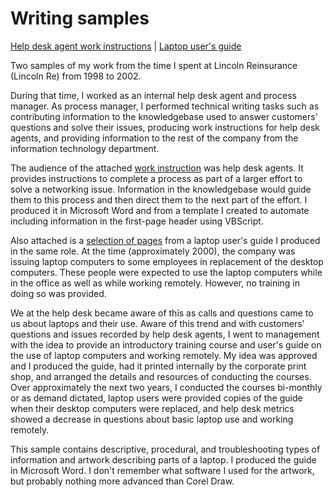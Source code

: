 
# Writing samples

[Help desk agent work instructions](/assets/other/hd_wi.pdf)  |  [Laptop user's guide](/assets/other/lptp_trn.pdf)

Two samples of my work from the time I spent at Lincoln Reinsurance (Lincoln Re) from 1998 to 2002. 

During that time, I worked as an internal help desk agent and process manager. As process manager, I performed technical writing tasks such as contributing information to the knowledgebase used to answer customers' questions and solve their issues, producing work instructions for help desk agents, and providing information to the rest of the company from the information technology department. 

The audience of the attached [work instruction](/assets/other/hd_wi.pdf) was help desk agents. It provides instructions to complete a process as part of a larger effort to solve a networking issue. Information in the knowledgebase would guide them to this process and then direct them to the next part of the effort. I produced it in Microsoft Word and from a template I created to automate including information in the first-page header using VBScript. 

Also attached is a [selection of pages](/assets/other/lptp_trn.pdf) from a laptop user's guide I produced in the same role. At the time (approximately 2000), the company was issuing laptop computers to some employees in replacement of the desktop computers. These people were expected to use the laptop computers while in the office as well as while working remotely. However, no training in doing so was provided. 

We at the help desk became aware of this as calls and questions came to us about laptops and their use. Aware of this trend and with customers' questions and issues recorded by help desk agents, I went to management with the idea to provide an introductory training course and user's guide on the use of laptop computers and working remotely. My idea was approved and I produced the guide, had it printed internally by the corporate print shop, and arranged the details and resources of conducting the courses. Over approximately the next two years, I conducted the courses bi-monthly or as demand dictated, laptop users were provided copies of the guide when their desktop computers were replaced, and help desk metrics showed a decrease in questions about basic laptop use and working remotely.

This sample contains descriptive, procedural, and troubleshooting types of information and artwork describing parts of a laptop. I produced the guide in Microsoft Word. I don't remember what software I used for the artwork, but probably nothing more advanced than Corel Draw.
